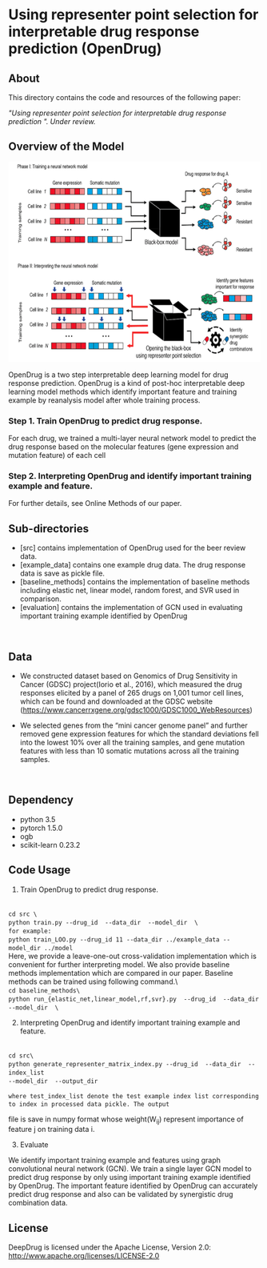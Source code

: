 # Using representer point selection for interpretable drug response prediction (OpenDrug)
 

## About
This directory contains the code and resources of the following paper:

<i>"Using representer point selection for interpretable drug response prediction 
". Under review. </i>


## Overview of the Model


<p align="center">
<img  src="figure/OpenDrug1.png" width="800" height="400" > 
</p>

OpenDrug is a two step interpretable deep learning model for drug response prediction. OpenDrug is a kind of post-hoc
 interpretable deep learning model methods which identify important feature and training example by reanalysis model 
 after 
  whole training process.
### Step 1. Train OpenDrug to predict drug response.
For each drug, we trained a multi-layer neural network model to predict the drug response based on the molecular 
features (gene expression and mutation feature) of each cell
 
### Step 2. Interpreting OpenDrug and identify important training example and feature.





For further details, see Online Methods of our paper. 

## Sub-directories
  - [src] contains implementation of OpenDrug used for the beer review data. 
  - [example_data] contains one example drug data. The drug response data is save as pickle file.
  - [baseline_methods] contains the implementation of baseline methods including elastic net, linear model, random 
  forest, and 
  SVR used
   in comparison.
  - [evaluation] contains the implementation of GCN used in evaluating important training example identified by OpenDrug
  

<br>

## Data
  - We constructed dataset based on Genomics of Drug Sensitivity in Cancer (GDSC) project(Iorio et al., 2016), which 
  measured the drug responses elicited by a panel of 265 drugs on 1,001 tumor cell lines, which can be found and 
  downloaded at the GDSC website (https://www.cancerrxgene.org/gdsc1000/GDSC1000_WebResources)
  
   - We selected genes from the “mini cancer genome panel” and further removed gene expression features for which the 
   standard 
   deviations fell into the lowest 10% over all the 
   training samples, and gene mutation features with less than 10 somatic mutations across all the training samples.

<br>

## Dependency
- python 3.5
- pytorch 1.5.0
- ogb
- scikit-learn 0.23.2
## Code Usage
1. Train OpenDrug to predict drug response. 
<code>  
cd src \
python train.py --drug_id <drug_id> --data_dir <data_dir> --model_dir <model_dir> \
for example:
python train_LOO.py --drug_id 11 --data_dir ../example_data --model_dir ../model
</code>
    Here, we provide a leave-one-out cross-validation implementation which is convenient for further interpreting model.
    We also provide baseline methods implementation which are compared in our paper. Baseline methods can be trained 
    using 
    following 
    command.\
<code>
cd baseline_methods\
python run_{elastic_net,linear_model,rf,svr}.py  --drug_id <drug_id> --data_dir <processed data path> --model_dir <path
 to save 
model> \
</code>

2. Interpreting OpenDrug and identify important training example and feature.
<code> 
cd src\
python generate_representer_matrix_index.py --drug_id <drug_id> --data_dir <data_dir> --index_list <test_index_list> 
--model_dir <model path> --output_dir <path to save interprate result> 
</code>

    where test_index_list denote the test example index list corresponding to index in processed data pickle. The output 
file is save in numpy format whose weight(W<sub>ij</sub>) represent importance of feature j on training data i.

3. Evaluate  

We identify important training example and features using graph convolutional neural network (GCN). We train a single
 layer GCN model to predict drug response by only using important training example identified by OpenDrug. The 
 important feature identified by OpenDrug can accurately predict drug response and also can be validated by 
 synergistic drug combination data.


## License
DeepDrug is licensed under the Apache License, Version 2.0: http://www.apache.org/licenses/LICENSE-2.0

